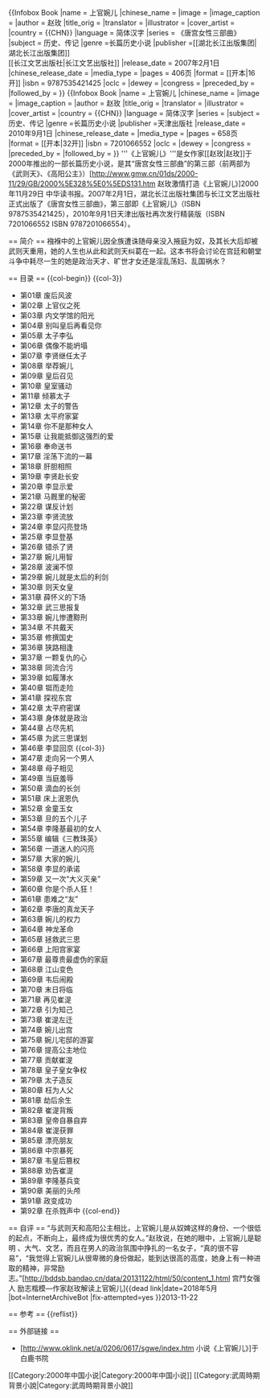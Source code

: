 {{Infobox Book 
|name = 上官婉儿
|chinese_name = <!-- 中译本書名 -->
|image = <!-- [[File:圖片|200px]] -->
|image_caption = 
|author = 赵玫 
|title_orig = 
|translator = 
|illustrator = 
|cover_artist =
|country = {{CHN}}
|language = 简体汉字
|series = 《唐宫女性三部曲》
|subject = 历史、传记
|genre =长篇历史小说
|publisher =[[湖北长江出版集团|湖北长江出版集团]]<br>[[长江文艺出版社|长江文艺出版社]]
|release_date = 2007年2月1日
|chinese_release_date = 
|media_type = 
|pages = 406页
|format = [[开本|16开]]
|isbn = 9787535421425
|oclc = 
|dewey =
|congress =
|preceded_by =
|followed_by = 
}}
{{Infobox Book 
|name = 上官婉儿
|chinese_name = <!-- 中译本書名 -->
|image = <!-- [[File:圖片|200px]] -->
|image_caption = 
|author = 赵玫 
|title_orig = 
|translator = 
|illustrator = 
|cover_artist =
|country = {{CHN}}
|language = 简体汉字
|series = 
|subject = 历史、传记
|genre =长篇历史小说
|publisher =天津出版社
|release_date = 2010年9月1日
|chinese_release_date = 
|media_type = 
|pages = 658页
|format = [[开本|32开]]
|isbn = 7201066552
|oclc = 
|dewey =
|congress =
|preceded_by =
|followed_by = 
}}
'''《上官婉儿》'''是女作家[[赵玫|赵玫]]于2000年推出的一部长篇历史小说，是其“唐宫女性三部曲”的第三部（前两部为《武则天》、《高阳公主》）<ref>[http://www.gmw.cn/01ds/2000-11/29/GB/2000%5E328%5E0%5EDS131.htm 赵玫激情打造《上官婉儿》]2000年11月29日 中华读书报</ref>。2007年2月1日，湖北长江出版社集团与长江文艺出版社正式出版了《唐宫女性三部曲》，第三部即《上官婉儿》（ISBN 9787535421425），2010年9月1日天津出版社再次发行精装版（ISBN 7201066552  ISBN 9787201066554）。

== 简介 ==
襁褓中的上官婉儿因全族遭诛随母亲没入掖庭为奴，及其长大后却被武则天重用，她的人生也从此和武则天纠葛在一起。这本书将会讨论在宫廷和朝堂斗争中耗尽一生的她是政治天才、旷世才女还是淫乱荡妇、乱国祸水？

== 目录 ==
{{col-begin}}
{{col-3}}
* 第01章 废后风波 
* 第02章 上官仪之死 
* 第03章 内文学馆的阳光 
* 第04章 别叫皇后再看见你 
* 第05章 太子李弘 
* 第06章 偶像不能坍塌 
* 第07章 李贤继任太子 
* 第08章 举荐婉儿 
* 第09章 皇后召见 
* 第10章 皇室骚动 
* 第11章 倾慕太子 
* 第12章 太子的警告 
* 第13章 太平府家宴 
* 第14章 你不是那种女人 
* 第15章 让我能抵御这强烈的爱 
* 第16章 奉命送书 
* 第17章 淫荡下流的一幕 
* 第18章 肝胆相照 
* 第19章 李贤赴长安 
* 第20章 李显示爱 
* 第21章 马厩里的秘密 
* 第22章 谋反计划 
* 第23章 李贤流放 
* 第24章 李显闪亮登场 
* 第25章 李显登基 
* 第26章 错杀了贤 
* 第27章 婉儿用智 
* 第28章 波澜不惊 
* 第29章 婉儿就是太后的利剑 
* 第30章 则天女皇 
* 第31章 薛怀义的下场 
* 第32章 武三思报复 
* 第33章 婉儿惨遭黥刑 
* 第34章 不共戴天 
* 第35章 修撰国史 
* 第36章 狭路相逢 
* 第37章 一颗复仇的心 
* 第38章 同流合污 
* 第39章 如履薄水 
* 第40章 铤而走险 
* 第41章 探视东宫 
* 第42章 太平府密谋 
* 第43章 身体就是政治 
* 第44章 占尽先机 
* 第45章 为武三思谋划 
* 第46章 李显回京
{{col-3}} 
* 第47章 走向另一个男人 
* 第48章 母子相见 
* 第49章 当庭羞辱 
* 第50章 滴血的长剑 
* 第51章 床上泯恩仇 
* 第52章 金童玉女 
* 第53章 旦的五个儿子 
* 第54章 李隆基最初的女人 
* 第55章 编辑《三教珠英》 
* 第56章 一道迷人的闪亮 
* 第57章 大家的婉儿 
* 第58章 李显的承诺 
* 第59章 又一次“大义灭亲” 
* 第60章 你是个杀人狂！ 
* 第61章 患难之“友” 
* 第62章 李唐的真龙天子 
* 第63章 婉儿的权力 
* 第64章 神龙革命 
* 第65章 拯救武三思 
* 第66章 上阳宫家宴 
* 第67章 最尊贵最虚伪的家庭 
* 第68章 江山变色 
* 第69章 韦后闹殿 
* 第70章 末日将临 
* 第71章 再见崔湜 
* 第72章 引为知己 
* 第73章 崔湜左迁 
* 第74章 婉儿出宫 
* 第75章 婉儿宅邸的游宴
* 第76章 提高公主地位 
* 第77章 贡献崔湜 
* 第78章 皇子皇女争权 
* 第79章 太子造反 
* 第80章 枉为人父 
* 第81章 劫后余生 
* 第82章 崔湜背叛 
* 第83章 皇帝自暴自弃 
* 第84章 崔湜获罪 
* 第85章 漂亮朋友 
* 第86章 中宗暴死 
* 第87章 韦皇后篡权 
* 第88章 劝告崔湜 
* 第89章 李隆基兵变 
* 第90章 美丽的头颅 
* 第91章 政变成功 
* 第92章 在杀戮声中
{{col-end}}

== 自评 ==
“与武则天和高阳公主相比，上官婉儿是从奴婢这样的身份、一个很低的起点，不断向上，最终成为很优秀的女人。”赵玫说，在她的眼中，上官婉儿是聪明 、大气、文艺，而且在男人的政治氛围中挣扎的一名女子，“真的很不容易”，“我觉得上官婉儿从很卑微的身份做起，能到达很高的高度，她身上有一种进取的精神，非常励志。”<ref>[http://bddsb.bandao.cn/data/20131122/html/50/content_1.html 宫鬥女强人 励志楷模—作家赵玫解读上官婉儿]{{dead link|date=2018年5月 |bot=InternetArchiveBot |fix-attempted=yes }}2013-11-22</ref>

== 参考 ==
{{reflist}}

== 外部链接 ==
* [http://www.oklink.net/a/0206/0617/sgwe/index.htm 小说《上官婉儿》]于白鹿书院

[[Category:2000年中国小说|Category:2000年中国小说]]
[[Category:武周時期背景小說|Category:武周時期背景小說]]